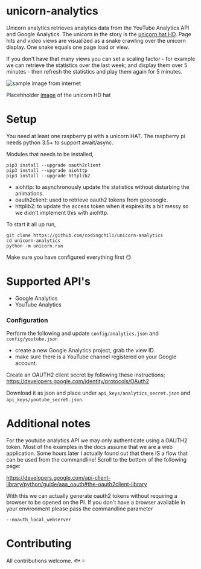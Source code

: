 # unicorn-analytics
Unicorn analytics retrieves analytics data from the YouTube Analytics API and Google Analytics.
The unicorn in the story is the [unicorn hat HD](https://shop.pimoroni.com/products/unicorn-hat-hd). Page hits
and video views are visualized as a snake crawling over the unicorn display. One snake equals one page load or view.

If you don't have that many views you can set a scaling factor - for example we can retrieve the statistics
over the last week; and display them over 5 minutes - then refresh the statistics and play them again for 5 minutes.

![sample image from internet](https://cdn-shop.adafruit.com/product-videos/320x240/3580-03.jpg)

Placehholder [image](https://www.adafruit.com/product/3580) of the unicorn HD hat

# Setup
You need at least one raspberry pi with a unicorn HAT. 
The raspberry pi needs python 3.5+ to support await/async.

Modules that needs to be installed,

```
pip3 install --upgrade oauth2client 
pip3 install --upgrade aiohttp
pip3 install --upgrade httplib2
```

- aiohttp: to asynchronously update the statistics without disturbing the animations.
- oauth2client: used to retrieve oauth2 tokens from gooooogle.
- httplib2: to update the access token when it expires its a bit messy so we didn't implement this with aiohttp.

To start it all up run,
```
git clone https://github.com/codingchili/unicorn-analytics
cd unicorn-analytics
python -m unicorn.run
```

Make sure you have configured everything first :smirk:

# Supported API's

- Google Analytics
- YouTube Analytics

### Configuration
Perform the following and update `config/analytics.json` and `config/youtube.json`

- create a new Google Analytics project, grab the view ID.
- make sure there is a YouTube channel registered on your Google account.

Create an OAUTH2 client secret by following these instructions;
https://developers.google.com/identity/protocols/OAuth2

Download it as json and place under `api_keys/analytics_secret.json` and `api_keys/youtube_secret.json`.

# Additional notes

For the youtube analytics API we may only authenticate using a OAUTH2 token. Most of the examples in the docs assume 
that we are a web application. Some hours later I actually found out that there IS a flow that can be used from the 
commandline! Scroll to the bottom of the following page:

https://developers.google.com/api-client-library/python/guide/aaa_oauth#the-oauth2client-library

With this we can actually generate oauth2 tokens without requiring a browser to be opened on the PI. If you 
don't have a browser available in your environment please pass the commandline parameter

```
--noauth_local_webserver
```

# Contributing
All contributions welcome. :fish: :sweat_drops: